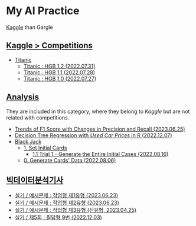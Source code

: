 # My AI Practice

[Kaggle](https://www.kaggle.com/kangrokkim) than Gargle


## [Kaggle > Competitions](/Kaggle/Competitions)

- [Titanic](Kaggle/Competitions/Titanic/)
  - [Titanic : HGB 1.2 (2022.07.31)](Kaggle/Competitions/Titanic/README.md#titanic--hgb-12-20220731)
  - [Titanic : HGB 1.1 (2022.07.28)](Kaggle/Competitions/Titanic/README.md#titanic--hgb-11-20220728)
  - [Titanic : HGB 1.0 (2022.07.27)](Kaggle/Competitions/Titanic/README.md#titanic--hgb-10-20220727)


## [Analysis](/Kaggle/Analysis/)

  They are included in this category, where they belong to *Kaggle* but are not related with competitions.

  - [Trends of F1 Score with Changes in Precision and Recall (2023.06.25)](./Kaggle/Analysis/F1Score/)
  - [Decision Tree Regression with *Used Car Prices* in R (2022.12.07)](./Kaggle/Analysis/CarPrice/)
  - [Black Jack](./Kaggle/Analysis/BlackJack/)
    - [1. Set Initial Cards](./Kaggle/AnalysisBlackJack/README.md#1-set-initial-cards)
      - [1.1 Trial 1 - Generate the Entire Initial Cases (2022.08.16)](./Kaggle/Analysis/BlackJack/README.md#11-trial-1---generate-the-entire-initial-cases-20220816)
    - [0. Generate Cards' Data (2022.08.06)](./Kaggle/Analysis/BlackJack/README.md#0-generate-cards-data-20220806)


## [빅데이터분석기사](/BAE/)

  - [실기 / 예시문제 : 작업형 제1유형 (2023.06.23)](./BAE/README.md#실기--예시문제--작업형-제1유형-20230623)
  - [실기 / 예시문제 : 작업형 제2유형 (2023.06.23)](./BAE/README.md#실기--예시문제--작업형-제2유형-20230623)
  - [실기 / 예시문제 : 작업형 제3유형 (신유형, 2023.04.25)](./BAE/README.md#실기--예시문제--작업형-제3유형-신유형-20230425)
  - [실기 / 제5회 : 필답형 9번 (2022.12.03)](./BAE/README.md#실기--제5회--필답형-9번-20221203)